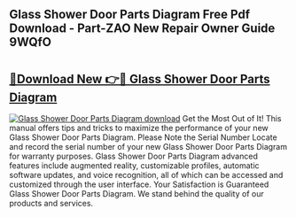 ## Glass Shower Door Parts Diagram Free Pdf Download - Part-ZAO New Repair Owner Guide 9WQfO

# <h2><a href="http://dfsu2z.blite.top/?on=Glass+Shower+Door+Parts+Diagram">🔗Download New 👉🔴 Glass Shower Door Parts Diagram</a></h2>

[![Glass Shower Door Parts Diagram download](https://i.imgur.com/lujVjoI.png)](http://dfsu2z.blite.top/?on=Glass+Shower+Door+Parts+Diagram)
Get the Most Out of It! This manual offers tips and tricks to maximize the performance of your new Glass Shower Door Parts Diagram. Please Note the Serial Number Locate and record the serial number of your new Glass Shower Door Parts Diagram for warranty purposes. Glass Shower Door Parts Diagram advanced features include augmented reality, customizable profiles, automatic software updates, and voice recognition, all of which can be accessed and customized through the user interface. Your Satisfaction is Guaranteed Glass Shower Door Parts Diagram. We stand behind the quality of our products and services.
